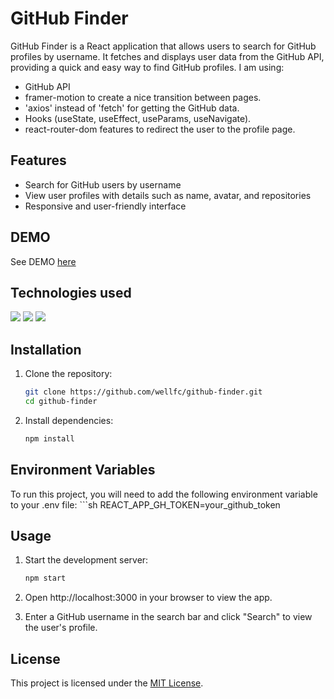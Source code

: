 # GitHub Finder

GitHub Finder is a React application that allows users to search for GitHub profiles by username. It fetches and displays user data from the GitHub API, providing a quick and easy way to find GitHub profiles. I am using:
- GitHub API
- framer-motion to create a nice transition between pages.
- 'axios' instead of 'fetch' for getting the GitHub data.
- Hooks (useState, useEffect, useParams, useNavigate).
- react-router-dom features to redirect the user to the profile page.

## Features

- Search for GitHub users by username
- View user profiles with details such as name, avatar, and repositories
- Responsive and user-friendly interface

## DEMO

See DEMO [here](https://github-finder-wellfc.netlify.app/)

## Technologies used
![](https://img.shields.io/badge/HTML5-E34F26?style=for-the-badge&logo=html5&logoColor=white) ![](https://img.shields.io/badge/CSS3-1572B6?style=for-the-badge&logo=css3&logoColor=white) ![](https://img.shields.io/badge/JavaScript-F7DF1E?style=for-the-badge&logo=javascript&logoColor=black)

## Installation

1. Clone the repository:
   ```sh
   git clone https://github.com/wellfc/github-finder.git
   cd github-finder

2. Install dependencies:
   ```sh
   npm install

## Environment Variables
To run this project, you will need to add the following environment variable to your .env file:
    ```sh
    REACT_APP_GH_TOKEN=your_github_token

## Usage
1. Start the development server:
    ```sh
    npm start

2. Open http://localhost:3000 in your browser to view the app.

3. Enter a GitHub username in the search bar and click "Search" to view the user's profile.

## License
This project is licensed under the [MIT License](https://opensource.org/licenses/MIT). 
